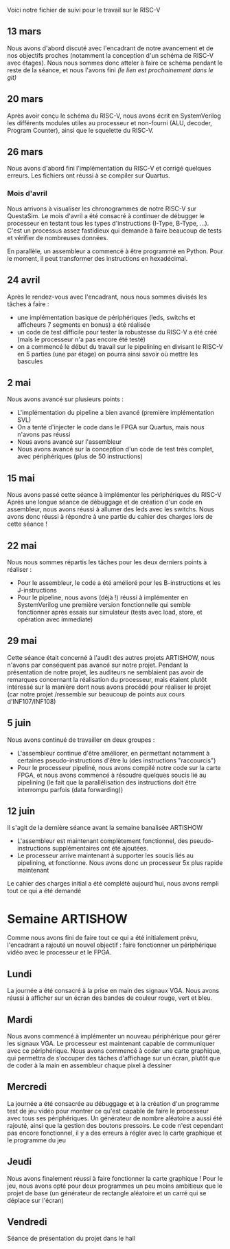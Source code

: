 Voici notre fichier de suivi pour le travail sur le RISC-V


## 13 mars

Nous avons d'abord discuté avec l'encadrant de notre avancement et de nos objectifs proches (notamment la conception d'un schéma de RISC-V avec étages).
Nous nous sommes donc atteler à faire ce schéma pendant le reste de la séance, et nous l'avons fini _(le lien est prochainement dans le git)_


## 20 mars

Après avoir conçu le schéma du RISC-V, nous avons écrit en SystemVerilog les différents modules utiles au processeur et non-fourni (ALU, decoder, Program Counter), ainsi que le squelette du RISC-V.


## 26 mars

Nous avons d'abord fini l'implémentation du RISC-V et corrigé quelques erreurs.
Les fichiers ont réussi à se compiler sur Quartus.


### Mois d'avril

Nous arrivons à visualiser les chronogrammes de notre RISC-V sur QuestaSim.
Le mois d'avril a été consacré à continuer de débugger le processeur en testant tous les types d'instructions (I-Type, B-Type, ...).
C'est un processus assez fastidieux qui demande à faire beaucoup de tests et vérifier de nombreuses données.

En parallèle, un assembleur a commencé à être programmé en Python.
Pour le moment, il peut transformer des instructions en hexadécimal.

## 24 avril

Après le rendez-vous avec l'encadrant, nous nous sommes divisés les tâches à faire :
 - une implémentation basique de périphériques (leds, switchs et afficheurs 7 segments en bonus) a été réalisée
 - un code de test difficile pour tester la robustesse du RISC-V a été créé (mais le processeur n'a pas encore été testé)
 - on a commencé le début du travail sur le pipelining en divisant le RISC-V en 5 parties (une par étage)
   on pourra ainsi savoir où mettre les bascules


## 2 mai

Nous avons avancé sur plusieurs points :
 - L'implémentation du pipeline a bien avancé (première implémentation SVL)
 - On a tenté d'injecter le code dans le FPGA sur Quartus, mais nous n'avons pas réussi
 - Nous avons avancé sur l'assembleur
 - Nous avons avancé sur la conception d'un code de test très complet, avec périphériques (plus de 50 instructions)

## 15 mai

Nous avons passé cette séance à implémenter les périphériques du RISC-V
Après une longue séance de débuggage et de création d'un code en assembleur, nous avons réussi à allumer des leds avec les switchs.
Nous avons donc réussi à répondre à une partie du cahier des charges lors de cette séance !

## 22 mai 

Nous nous sommes répartis les tâches pour les deux derniers points à réaliser :
 - Pour le assembleur, le code a été amélioré pour les B-instructions et les J-instructions
 - Pour le pipeline, nous avons (déjà !) réussi à implémenter en SystemVerilog une première version fonctionnelle
   qui semble fonctionner après essais sur simulateur (tests avec load, store, et opération avec immediate)

## 29 mai 

Cette séance était concerné à l'audit des autres projets ARTISHOW, nous n'avons par conséquent pas avancé sur notre projet.
Pendant la présentation de notre projet, les auditeurs ne semblaient pas avoir de remarques concernant la réalisation du processeur, mais étaient plutôt intéressé sur la manière dont nous avons procédé pour réaliser le projet (car notre projet /ressemble sur beaucoup de points aux cours d'INF107/INF108)

## 5 juin

Nous avons continué de travailler en deux groupes :
 - L'assembleur continue d'être améliorer, en permettant notamment à certaines pseudo-instructions d'être lu (des instructions "raccourcis")
  - Pour le processeur pipeliné, nous avons compilé notre code sur la carte FPGA, et nous avons commencé à résoudre quelques soucis lié au pipelining (le fait que la parallélisation des instructions doit être interrompu parfois (data forwarding))

## 12 juin

Il s'agit de la dernière séance avant la semaine banalisée ARTISHOW
 - L'assembleur est maintenant complètement fonctionnel, des pseudo-instructions supplémentaires ont été ajoutées.
 - Le processeur arrive maintenant à supporter les soucis liés au pipelining, et fonctionne. Nous avons donc un processeur 5x plus rapide maintenant

Le cahier des charges initial a été complété aujourd'hui, nous avons rempli tout ce qui a été demandé



# Semaine ARTISHOW

Comme nous avons fini de faire tout ce qui a été initialement prévu, l'encadrant a rajouté un nouvel objectif : faire fonctionner un périphérique vidéo avec le processeur et le FPGA.

## Lundi

La journée a été consacré à la prise en main des signaux VGA. Nous avons réussi à afficher sur un écran des bandes de couleur rouge, vert et bleu.

## Mardi

Nous avons commencé à implémenter un nouveau périphérique pour gérer les signaux VGA. Le processeur est maintenant capable de communiquer avec ce périphérique.
Nous avons commencé à coder une carte graphique, qui permettra de s'occuper des tâches d'affichage sur un écran, plutôt que de coder à la main en assembleur chaque pixel à dessiner

## Mercredi

La journée a été consacrée au débuggage et à la création d'un programme test de jeu vidéo pour montrer ce qu'est capable de faire le processeur avec tous ses périphériques.
Un générateur de nombre aléatoire a aussi été rajouté, ainsi que la gestion des boutons pressoirs.
Le code n'est cependant pas encore fonctionnel, il y a des erreurs à régler avec la carte graphique et le programme du jeu

## Jeudi

Nous avons finalement réussi à faire fonctionner la carte graphique !
Pour le jeu, nous avons opté pour deux programmes un peu moins ambitieux que le projet de base (un générateur de rectangle aléatoire et un carré qui se déplace sur l'écran)

## Vendredi

Séance de présentation du projet dans le hall


